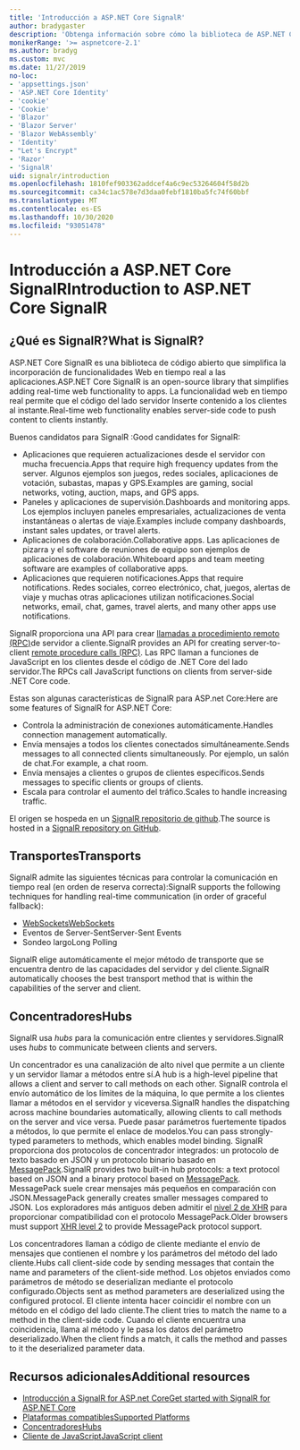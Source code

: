 ```yaml
---
title: 'Introducción a ASP.NET Core SignalR'
author: bradygaster
description: 'Obtenga información sobre cómo la biblioteca de ASP.NET Core SignalR simplifica la incorporación de funcionalidad en tiempo real a las aplicaciones.'
monikerRange: '>= aspnetcore-2.1'
ms.author: bradyg
ms.custom: mvc
ms.date: 11/27/2019
no-loc:
- 'appsettings.json'
- 'ASP.NET Core Identity'
- 'cookie'
- 'Cookie'
- 'Blazor'
- 'Blazor Server'
- 'Blazor WebAssembly'
- 'Identity'
- "Let's Encrypt"
- 'Razor'
- 'SignalR'
uid: signalr/introduction
ms.openlocfilehash: 1810fef903362addcef4a6c9ec53264604f58d2b
ms.sourcegitcommit: ca34c1ac578e7d3daa0febf1810ba5fc74f60bbf
ms.translationtype: MT
ms.contentlocale: es-ES
ms.lasthandoff: 10/30/2020
ms.locfileid: "93051478"
---
```

# <a name="introduction-to-aspnet-core-no-locsignalr"></a><span data-ttu-id="3ed72-103">Introducción a ASP.NET Core SignalR</span><span class="sxs-lookup"><span data-stu-id="3ed72-103">Introduction to ASP.NET Core SignalR</span></span>

## <a name="what-is-no-locsignalr"></a><span data-ttu-id="3ed72-104">¿Qué es SignalR?</span><span class="sxs-lookup"><span data-stu-id="3ed72-104">What is SignalR?</span></span>

<span data-ttu-id="3ed72-105">ASP.NET Core SignalR es una biblioteca de código abierto que simplifica la incorporación de funcionalidades Web en tiempo real a las aplicaciones.</span><span class="sxs-lookup"><span data-stu-id="3ed72-105">ASP.NET Core SignalR is an open-source library that simplifies adding real-time web functionality to apps.</span></span> <span data-ttu-id="3ed72-106">La funcionalidad web en tiempo real permite que el código del lado servidor Inserte contenido a los clientes al instante.</span><span class="sxs-lookup"><span data-stu-id="3ed72-106">Real-time web functionality enables server-side code to push content to clients instantly.</span></span>

<span data-ttu-id="3ed72-107">Buenos candidatos para SignalR :</span><span class="sxs-lookup"><span data-stu-id="3ed72-107">Good candidates for SignalR:</span></span>

* <span data-ttu-id="3ed72-108">Aplicaciones que requieren actualizaciones desde el servidor con mucha frecuencia.</span><span class="sxs-lookup"><span data-stu-id="3ed72-108">Apps that require high frequency updates from the server.</span></span> <span data-ttu-id="3ed72-109">Algunos ejemplos son juegos, redes sociales, aplicaciones de votación, subastas, mapas y GPS.</span><span class="sxs-lookup"><span data-stu-id="3ed72-109">Examples are gaming, social networks, voting, auction, maps, and GPS apps.</span></span>
* <span data-ttu-id="3ed72-110">Paneles y aplicaciones de supervisión.</span><span class="sxs-lookup"><span data-stu-id="3ed72-110">Dashboards and monitoring apps.</span></span> <span data-ttu-id="3ed72-111">Los ejemplos incluyen paneles empresariales, actualizaciones de venta instantáneas o alertas de viaje.</span><span class="sxs-lookup"><span data-stu-id="3ed72-111">Examples include company dashboards, instant sales updates, or travel alerts.</span></span>
* <span data-ttu-id="3ed72-112">Aplicaciones de colaboración.</span><span class="sxs-lookup"><span data-stu-id="3ed72-112">Collaborative apps.</span></span> <span data-ttu-id="3ed72-113">Las aplicaciones de pizarra y el software de reuniones de equipo son ejemplos de aplicaciones de colaboración.</span><span class="sxs-lookup"><span data-stu-id="3ed72-113">Whiteboard apps and team meeting software are examples of collaborative apps.</span></span>
* <span data-ttu-id="3ed72-114">Aplicaciones que requieren notificaciones.</span><span class="sxs-lookup"><span data-stu-id="3ed72-114">Apps that require notifications.</span></span> <span data-ttu-id="3ed72-115">Redes sociales, correo electrónico, chat, juegos, alertas de viaje y muchas otras aplicaciones utilizan notificaciones.</span><span class="sxs-lookup"><span data-stu-id="3ed72-115">Social networks, email, chat, games, travel alerts, and many other apps use notifications.</span></span>

<span data-ttu-id="3ed72-116">SignalR proporciona una API para crear [llamadas a procedimiento remoto (RPC)](https://wikipedia.org/wiki/Remote_procedure_call)de servidor a cliente.</span><span class="sxs-lookup"><span data-stu-id="3ed72-116">SignalR provides an API for creating server-to-client [remote procedure calls (RPC)](https://wikipedia.org/wiki/Remote_procedure_call).</span></span> <span data-ttu-id="3ed72-117">Las RPC llaman a funciones de JavaScript en los clientes desde el código de .NET Core del lado servidor.</span><span class="sxs-lookup"><span data-stu-id="3ed72-117">The RPCs call JavaScript functions on clients from server-side .NET Core code.</span></span>

<span data-ttu-id="3ed72-118">Estas son algunas características de SignalR para ASP.net Core:</span><span class="sxs-lookup"><span data-stu-id="3ed72-118">Here are some features of SignalR for ASP.NET Core:</span></span>

* <span data-ttu-id="3ed72-119">Controla la administración de conexiones automáticamente.</span><span class="sxs-lookup"><span data-stu-id="3ed72-119">Handles connection management automatically.</span></span>
* <span data-ttu-id="3ed72-120">Envía mensajes a todos los clientes conectados simultáneamente.</span><span class="sxs-lookup"><span data-stu-id="3ed72-120">Sends messages to all connected clients simultaneously.</span></span> <span data-ttu-id="3ed72-121">Por ejemplo, un salón de chat.</span><span class="sxs-lookup"><span data-stu-id="3ed72-121">For example, a chat room.</span></span>
* <span data-ttu-id="3ed72-122">Envía mensajes a clientes o grupos de clientes específicos.</span><span class="sxs-lookup"><span data-stu-id="3ed72-122">Sends messages to specific clients or groups of clients.</span></span>
* <span data-ttu-id="3ed72-123">Escala para controlar el aumento del tráfico.</span><span class="sxs-lookup"><span data-stu-id="3ed72-123">Scales to handle increasing traffic.</span></span>

<span data-ttu-id="3ed72-124">El origen se hospeda en un [ SignalR repositorio de github](https://github.com/dotnet/AspNetCore/tree/master/src/SignalR).</span><span class="sxs-lookup"><span data-stu-id="3ed72-124">The source is hosted in a [SignalR repository on GitHub](https://github.com/dotnet/AspNetCore/tree/master/src/SignalR).</span></span>

## <a name="transports"></a><span data-ttu-id="3ed72-125">Transportes</span><span class="sxs-lookup"><span data-stu-id="3ed72-125">Transports</span></span>

<span data-ttu-id="3ed72-126">SignalR admite las siguientes técnicas para controlar la comunicación en tiempo real (en orden de reserva correcta):</span><span class="sxs-lookup"><span data-stu-id="3ed72-126">SignalR supports the following techniques for handling real-time communication (in order of graceful fallback):</span></span>

* [<span data-ttu-id="3ed72-127">WebSockets</span><span class="sxs-lookup"><span data-stu-id="3ed72-127">WebSockets</span></span>](https://tools.ietf.org/html/rfc7118)
* <span data-ttu-id="3ed72-128">Eventos de Server-Sent</span><span class="sxs-lookup"><span data-stu-id="3ed72-128">Server-Sent Events</span></span>
* <span data-ttu-id="3ed72-129">Sondeo largo</span><span class="sxs-lookup"><span data-stu-id="3ed72-129">Long Polling</span></span>

<span data-ttu-id="3ed72-130">SignalR elige automáticamente el mejor método de transporte que se encuentra dentro de las capacidades del servidor y del cliente.</span><span class="sxs-lookup"><span data-stu-id="3ed72-130">SignalR automatically chooses the best transport method that is within the capabilities of the server and client.</span></span>

## <a name="hubs"></a><span data-ttu-id="3ed72-131">Concentradores</span><span class="sxs-lookup"><span data-stu-id="3ed72-131">Hubs</span></span>

<span data-ttu-id="3ed72-132">SignalR usa *hubs* para la comunicación entre clientes y servidores.</span><span class="sxs-lookup"><span data-stu-id="3ed72-132">SignalR uses *hubs* to communicate between clients and servers.</span></span>

<span data-ttu-id="3ed72-133">Un concentrador es una canalización de alto nivel que permite a un cliente y un servidor llamar a métodos entre sí.</span><span class="sxs-lookup"><span data-stu-id="3ed72-133">A hub is a high-level pipeline that allows a client and server to call methods on each other.</span></span> <span data-ttu-id="3ed72-134">SignalR controla el envío automático de los límites de la máquina, lo que permite a los clientes llamar a métodos en el servidor y viceversa.</span><span class="sxs-lookup"><span data-stu-id="3ed72-134">SignalR handles the dispatching across machine boundaries automatically, allowing clients to call methods on the server and vice versa.</span></span> <span data-ttu-id="3ed72-135">Puede pasar parámetros fuertemente tipados a métodos, lo que permite el enlace de modelos.</span><span class="sxs-lookup"><span data-stu-id="3ed72-135">You can pass strongly-typed parameters to methods, which enables model binding.</span></span> <span data-ttu-id="3ed72-136">SignalR proporciona dos protocolos de concentrador integrados: un protocolo de texto basado en JSON y un protocolo binario basado en [MessagePack](https://msgpack.org/).</span><span class="sxs-lookup"><span data-stu-id="3ed72-136">SignalR provides two built-in hub protocols: a text protocol based on JSON and a binary protocol based on [MessagePack](https://msgpack.org/).</span></span>  <span data-ttu-id="3ed72-137">MessagePack suele crear mensajes más pequeños en comparación con JSON.</span><span class="sxs-lookup"><span data-stu-id="3ed72-137">MessagePack generally creates smaller messages compared to JSON.</span></span> <span data-ttu-id="3ed72-138">Los exploradores más antiguos deben admitir el [nivel 2 de XHR](https://caniuse.com/#feat=xhr2) para proporcionar compatibilidad con el protocolo MessagePack.</span><span class="sxs-lookup"><span data-stu-id="3ed72-138">Older browsers must support [XHR level 2](https://caniuse.com/#feat=xhr2) to provide MessagePack protocol support.</span></span>

<span data-ttu-id="3ed72-139">Los concentradores llaman a código de cliente mediante el envío de mensajes que contienen el nombre y los parámetros del método del lado cliente.</span><span class="sxs-lookup"><span data-stu-id="3ed72-139">Hubs call client-side code by sending messages that contain the name and parameters of the client-side method.</span></span> <span data-ttu-id="3ed72-140">Los objetos enviados como parámetros de método se deserializan mediante el protocolo configurado.</span><span class="sxs-lookup"><span data-stu-id="3ed72-140">Objects sent as method parameters are deserialized using the configured protocol.</span></span> <span data-ttu-id="3ed72-141">El cliente intenta hacer coincidir el nombre con un método en el código del lado cliente.</span><span class="sxs-lookup"><span data-stu-id="3ed72-141">The client tries to match the name to a method in the client-side code.</span></span> <span data-ttu-id="3ed72-142">Cuando el cliente encuentra una coincidencia, llama al método y le pasa los datos del parámetro deserializado.</span><span class="sxs-lookup"><span data-stu-id="3ed72-142">When the client finds a match, it calls the method and passes to it the deserialized parameter data.</span></span>

## <a name="additional-resources"></a><span data-ttu-id="3ed72-143">Recursos adicionales</span><span class="sxs-lookup"><span data-stu-id="3ed72-143">Additional resources</span></span>

* [<span data-ttu-id="3ed72-144">Introducción a SignalR for ASP.net Core</span><span class="sxs-lookup"><span data-stu-id="3ed72-144">Get started with SignalR for ASP.NET Core</span></span>](xref:tutorials/signalr)
* [<span data-ttu-id="3ed72-145">Plataformas compatibles</span><span class="sxs-lookup"><span data-stu-id="3ed72-145">Supported Platforms</span></span>](xref:signalr/supported-platforms)
* [<span data-ttu-id="3ed72-146">Concentradores</span><span class="sxs-lookup"><span data-stu-id="3ed72-146">Hubs</span></span>](xref:signalr/hubs)
* [<span data-ttu-id="3ed72-147">Cliente de JavaScript</span><span class="sxs-lookup"><span data-stu-id="3ed72-147">JavaScript client</span></span>](xref:signalr/javascript-client)
